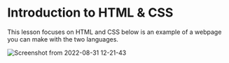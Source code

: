 # Introduction to HTML & CSS

This lesson focuses on HTML and CSS below is an example of a webpage you can make with the two languages.

![Screenshot from 2022-08-31 12-21-43](https://user-images.githubusercontent.com/61941978/187729279-cd4afa83-cf74-4be2-b585-68eef121b49c.png)

